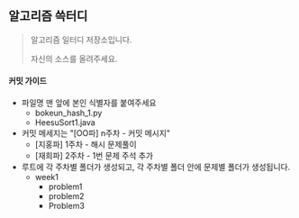 ## 알고리즘 쓱터디



> 알고리즘 일터디 저장소입니다.
>
> 자신의 소스를 올려주세요.



#### 커밋 가이드

- 파일명 맨 앞에 본인 식별자를 붙여주세요
  - bokeun_hash_1.py
  - HeesuSort1.java
- 커밋 메세지는 "[OO파] n주차 - 커밋 메시지"
  - [지홍파] 1주차 - 해시 문제풀이
  - [재희파] 2주차 - 1번 문제 주석 추가
- 루트에 각 주차별 폴더가 생성되고, 각 주차별 폴더 안에 문제별 폴더가 생성됩니다.
  - week1
    - problem1
    - problem2
    - Problem3